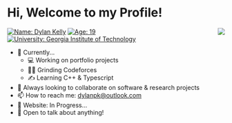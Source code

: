 # Hi, Welcome to my Profile!


<a>
<img align="right" src="https://github-readme-stats.vercel.app/api/top-langs/?username=dylankelly04&theme=merko&hide=vim%20snippet" />
</a>

[![Name: Dylan Kelly](https://img.shields.io/badge/Name-Dylan%20Kelly-success)]([https://en.wikipedia.org/wiki/January_27](https://www.linkedin.com/in/dylan-kelly-1b901b1b2/))
[![Age: 19](https://img.shields.io/badge/Age-19-white)](https://en.wikipedia.org/wiki/January_27)
[![University: Georgia Institute of Technology](https://img.shields.io/badge/University-Georgia%20Institute%20of%20Technology-important)]([https://uw.edu](https://www.cc.gatech.edu/))


- 🔭 Currently...
  - 💻 Working on portfolio projects
  - 👨‍💻 Grinding Codeforces
  - ✍️ Learning C++ & Typescript
- 👀 Always looking to collaborate on software & research projects
- 📫 How to reach me: dylanpk@outlook.com
- 🔗 Website: In Progress...
- 💬 Open to talk about anything!

<!--
## Technologies
|<img src="https://cdn.worldvectorlogo.com/logos/python-5.svg" alt="Python Logo" width="50" height="50"/> <hr> <img src="https://cdn.worldvectorlogo.com/logos/java-4.svg" alt="Java Logo" width="50" height="50"/>| <img src="https://cdn.worldvectorlogo.com/logos/c-1.svg" alt="C Logo" width="50" height="50"/> <hr> <img src="https://cdn.worldvectorlogo.com/logos/c.svg" alt="C++ Logo" width="50" height="50"/> |<img src="https://cdn.worldvectorlogo.com/logos/mysql-6.svg" alt="MySQL Logo" width="50" height="50"/> <hr> <img src="https://miro.medium.com/max/2400/1*8AaAYxLb-VOgGUW8V8JXQA.png" alt="PyTorch Logo" width="50" height="50"/> | <img src="https://cdn.worldvectorlogo.com/logos/react-2.svg" alt="React Logo" width="50" height="50"/> <hr> <img src="https://cdn.worldvectorlogo.com/logos/git-icon.svg" alt="Git Logo" width="50" height="50"/> |<img src="https://cdn.worldvectorlogo.com/logos/linux-tux.svg" alt="Linux Logo" width="50" height="50"/> <hr> <img src="https://cdn.worldvectorlogo.com/logos/mongodb-icon-1.svg" alt="MongoDB Logo" width="50" height="50"/> |<img src="https://cdn.worldvectorlogo.com/logos/logo-javascript.svg" alt="JavaScript Logo" width="50" height="50"/> <hr> <img src="https://cdn.worldvectorlogo.com/logos/typescript.svg" alt="Typescript Logo" width="50" height="50"/> | [![Languages](https://github-readme-stats-sigma-five.vercel.app/api/top-langs/?username=dylankelly04&theme=ayu-mirage&layout=compact&langs_count=8&hide=vim%20snippet)](https://github.com/dylankelly04) |
|:---:|:---:|:---:|:---:|:---:|:---:|:---:|
